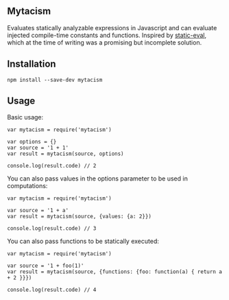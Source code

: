 Mytacism
---

Evaluates statically analyzable expressions in Javascript and can evaluate injected compile-time
constants and functions. Inspired by
[static-eval](https://github.com/substack/static-eval), which at the time of writing was a promising
but incomplete solution.


Installation
---

    npm install --save-dev mytacism


Usage
---

Basic usage:

    var mytacism = require('mytacism')
    
    var options = {}
    var source = '1 + 1'
    var result = mytacism(source, options)
    
    console.log(result.code) // 2

You can also pass values in the options parameter to be used in computations:

    var mytacism = require('mytacism')
    
    var source = '1 + a'
    var result = mytacism(source, {values: {a: 2}})
    
    console.log(result.code) // 3
    
You can also pass functions to be statically executed:

    var mytacism = require('mytacism')
    
    var source = '1 + foo(1)'
    var result = mytacism(source, {functions: {foo: function(a) { return a + 2 }}})
    
    console.log(result.code) // 4
